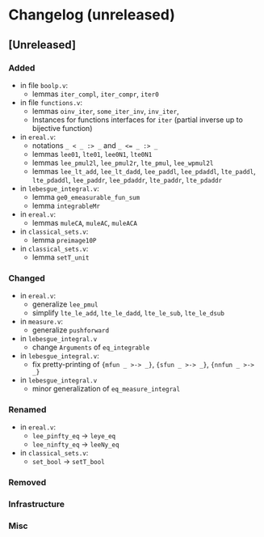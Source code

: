 # Changelog (unreleased)

## [Unreleased]

### Added

- in file `boolp.v`:
  + lemmas `iter_compl`, `iter_compr`, `iter0`
- in file `functions.v`:
  + lemmas `oinv_iter`, `some_iter_inv`, `inv_iter`,
  + Instances for functions interfaces for `iter` (partial inverse up to 
      bijective function) 
- in `ereal.v`:
  + notations `_ < _ :> _` and `_ <= _ :> _`
  + lemmas `lee01`, `lte01`, `lee0N1`, `lte0N1`
  + lemmas `lee_pmul2l`, `lee_pmul2r`, `lte_pmul`, `lee_wpmul2l`
  + lemmas `lee_lt_add`, `lee_lt_dadd`, `lee_paddl`, `lee_pdaddl`,
    `lte_paddl`, `lte_pdaddl`, `lee_paddr`, `lee_pdaddr`,
    `lte_paddr`, `lte_pdaddr`
- in `lebesgue_integral.v`:
  + lemma `ge0_emeasurable_fun_sum`
  + lemma `integrableMr`
- in `ereal.v`:
  + lemmas `muleCA`, `muleAC`, `muleACA`
- in `classical_sets.v`:
  + lemma `preimage10P`
- in `classical_sets.v`:
  + lemma `setT_unit`

### Changed

- in `ereal.v`:
  + generalize `lee_pmul`
  + simplify `lte_le_add`, `lte_le_dadd`, `lte_le_sub`, `lte_le_dsub`
- in `measure.v`:
  + generalize `pushforward`
- in `lebesgue_integral.v`
  + change `Arguments` of `eq_integrable`
- in `lebesgue_integral.v`:
  + fix pretty-printing of `{mfun _ >-> _}`, `{sfun _ >-> _}`, `{nnfun _ >-> _}`
- in `lebesgue_integral.v`
  + minor generalization of `eq_measure_integral`

### Renamed

- in `ereal.v`:
  + `lee_pinfty_eq` -> `leye_eq`
  + `lee_ninfty_eq` -> `leeNy_eq`
- in `classical_sets.v`:
  + `set_bool` -> `setT_bool`

### Removed

### Infrastructure

### Misc
